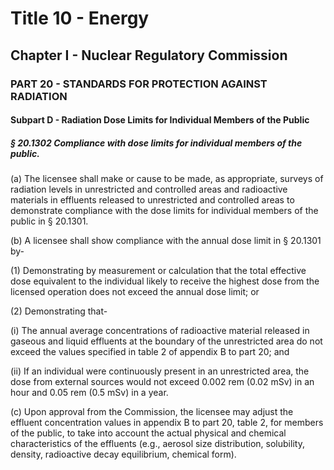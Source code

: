 
# Title 10 - Energy
## Chapter I - Nuclear Regulatory Commission
### PART 20 - STANDARDS FOR PROTECTION AGAINST RADIATION
#### Subpart D - Radiation Dose Limits for Individual Members of the Public
##### § 20.1302 Compliance with dose limits for individual members of the public.

(a) The licensee shall make or cause to be made, as appropriate, surveys of radiation levels in unrestricted and controlled areas and radioactive materials in effluents released to unrestricted and controlled areas to demonstrate compliance with the dose limits for individual members of the public in § 20.1301.

(b) A licensee shall show compliance with the annual dose limit in § 20.1301 by-

(1) Demonstrating by measurement or calculation that the total effective dose equivalent to the individual likely to receive the highest dose from the licensed operation does not exceed the annual dose limit; or

(2) Demonstrating that-

(i) The annual average concentrations of radioactive material released in gaseous and liquid effluents at the boundary of the unrestricted area do not exceed the values specified in table 2 of appendix B to part 20; and

(ii) If an individual were continuously present in an unrestricted area, the dose from external sources would not exceed 0.002 rem (0.02 mSv) in an hour and 0.05 rem (0.5 mSv) in a year.

(c) Upon approval from the Commission, the licensee may adjust the effluent concentration values in appendix B to part 20, table 2, for members of the public, to take into account the actual physical and chemical characteristics of the effluents (e.g., aerosol size distribution, solubility, density, radioactive decay equilibrium, chemical form).
